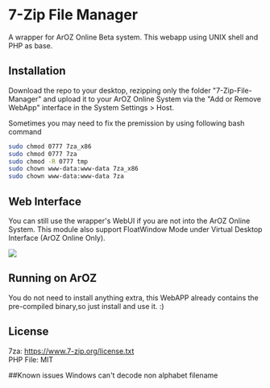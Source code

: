 # 7-Zip File Manager
A wrapper for ArOZ Online Beta system. This webapp using UNIX shell and PHP as base.

## Installation
Download the repo to your desktop, rezipping only the folder "7-Zip-File-Manager" and upload it to your ArOZ Online System via the "Add or Remove WebApp" interface in the System Settings > Host.

Sometimes you may need to fix the premission by using following bash command
```bash
sudo chmod 0777 7za_x86
sudo chmod 0777 7za
sudo chmod -R 0777 tmp
sudo chown www-data:www-data 7za_x86
sudo chown www-data:www-data 7za
```

## Web Interface
You can still use the wrapper's WebUI if you are not into the ArOZ Online System. This module also support FloatWindow Mode under Virtual Desktop Interface (ArOZ Online Only).

<img src="https://dl.alanyeung.co/7zdemo.png">

## Running on ArOZ
You do not need to install anything extra, this WebAPP already contains the pre-compiled binary,so just install and use it. :)

## License
7za: https://www.7-zip.org/license.txt <br>
PHP File: MIT 

##Known issues
Windows can't decode non alphabet filename
